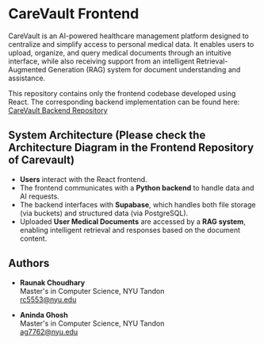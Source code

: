 # CareVault Frontend

CareVault is an AI-powered healthcare management platform designed to centralize and simplify access to personal medical data. It enables users to upload, organize, and query medical documents through an intuitive interface, while also receiving support from an intelligent Retrieval-Augmented Generation (RAG) system for document understanding and assistance.

This repository contains only the frontend codebase developed using React. The corresponding backend implementation can be found here:  
[CareVault Backend Repository](https://github.com/raunak-choudhary/Carevault_Backend_Repo.git)

## System Architecture (Please check the Architecture Diagram in the Frontend Repository of Carevault)

- **Users** interact with the React frontend.
- The frontend communicates with a **Python backend** to handle data and AI requests.
- The backend interfaces with **Supabase**, which handles both file storage (via buckets) and structured data (via PostgreSQL).
- Uploaded **User Medical Documents** are accessed by a **RAG system**, enabling intelligent retrieval and responses based on the document content.

## Authors

- **Raunak Choudhary**  
  Master's in Computer Science, NYU Tandon  
  [rc5553@nyu.edu](mailto:rc5553@nyu.edu)

- **Aninda Ghosh**  
  Master's in Computer Science, NYU Tandon  
  [ag7762@nyu.edu](mailto:ag7762@nyu.edu)
